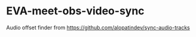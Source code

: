 # EVA-meet-obs-video-sync
 
Audio offset finder from 
https://github.com/alopatindev/sync-audio-tracks
